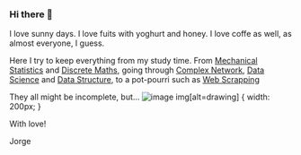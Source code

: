 ### Hi there 👋

I love sunny days. I love fuits with yoghurt and honey. I love coffe as well, as almost everyone, I guess.

Here I try to keep everything from my study time. From [Mechanical Statistics](https://github.com/jorgesalhani/MechanicalStatistics) and [Discrete Maths](https://github.com/jorgesalhani/DiscreteMaths1/), going through [Complex Network](https://github.com/jorgesalhani/ComplexNetworkDynamics), [Data Science](https://github.com/jorgesalhani/IntroDataScience) and [Data Structure](https://github.com/jorgesalhani/AlgorithmsDataStructure1), to a pot-pourri such as [Web Scrapping](https://github.com/jorgesalhani/ScrapingAndGoogleApi)

They all might be incomplete, but...
![image](https://user-images.githubusercontent.com/49768010/213930757-8d3348f2-2d39-4962-9ed8-d508a2e27380.png)
img[alt=drawing] { width: 200px; }
 
With love!

Jorge

<!--
**jorgesalhani/jorgesalhani** is a ✨ _special_ ✨ repository because its `README.md` (this file) appears on your GitHub profile.

Here are some ideas to get you started:

- 🔭 I’m currently working on ...
- 🌱 I’m currently learning ...
- 👯 I’m looking to collaborate on ...
- 🤔 I’m looking for help with ...
- 💬 Ask me about ...
- 📫 How to reach me: ...
- 😄 Pronouns: ...
- ⚡ Fun fact: ...
-->
